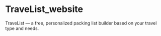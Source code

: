 # TraveList_website
TraveList — a free, personalized packing list builder based on your travel type and needs.
